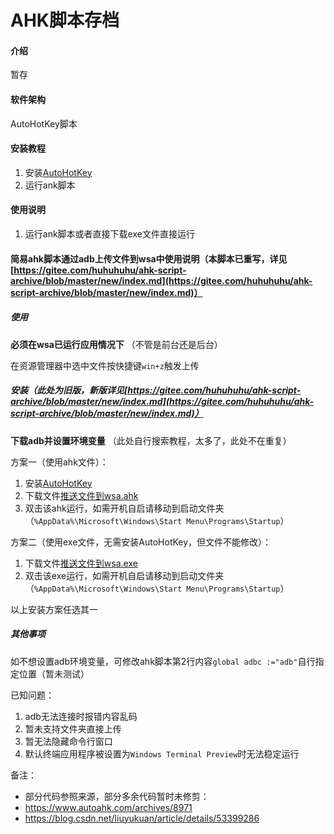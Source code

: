 # AHK脚本存档

#### 介绍

暂存

#### 软件架构

AutoHotKey脚本

#### 安装教程

1. 安装[AutoHotKey](https://www.autohotkey.com/)
2. 运行ank脚本

#### 使用说明

1. 运行ank脚本或者直接下载exe文件直接运行

#### 简易ahk脚本通过adb上传文件到wsa中使用说明（本脚本已重写，详见[https://gitee.com/huhuhuhu/ahk-script-archive/blob/master/new/index.md](https://gitee.com/huhuhuhu/ahk-script-archive/blob/master/new/index.md)）

##### 使用

 **必须在wsa已运行应用情况下** （不管是前台还是后台）

在资源管理器中选中文件按快捷键`win+z`触发上传

##### 安装（此处为旧版，新版详见[https://gitee.com/huhuhuhu/ahk-script-archive/blob/master/new/index.md](https://gitee.com/huhuhuhu/ahk-script-archive/blob/master/new/index.md)）
 **下载adb并设置环境变量** （此处自行搜索教程，太多了，此处不在重复）

方案一（使用ahk文件）：

1. 安装[AutoHotKey](https://www.autohotkey.com/)
1. 下载文件[推送文件到wsa.ahk](https://gitee.com/huhuhuhu/ahk-script-archive/raw/master/wsa/%E6%8E%A8%E9%80%81%E6%96%87%E4%BB%B6%E5%88%B0wsa.ahk)
1. 双击该ahk运行，如需开机自启请移动到启动文件夹（`%AppData%\Microsoft\Windows\Start Menu\Programs\Startup`）


方案二（使用exe文件，无需安装AutoHotKey，但文件不能修改）：

1. 下载文件[推送文件到wsa.exe](https://gitee.com/huhuhuhu/ahk-script-archive/releases/%E7%AE%80%E6%98%93ahk%E8%84%9A%E6%9C%AC%E9%80%9A%E8%BF%87adb%E4%B8%8A%E4%BC%A0%E6%96%87%E4%BB%B6%E5%88%B0wsa%E4%B8%AD)
1. 双击该exe运行，如需开机自启请移动到启动文件夹（`%AppData%\Microsoft\Windows\Start Menu\Programs\Startup`）


以上安装方案任选其一


##### 其他事项
如不想设置adb环境变量，可修改ahk脚本第2行内容`global adbc :="adb"`自行指定位置（暂未测试）

已知问题：
1. adb无法连接时报错内容乱码
2. 暂未支持文件夹直接上传
3. 暂无法隐藏命令行窗口
4. 默认终端应用程序被设置为`Windows Terminal Preview`时无法稳定运行


备注：
- 部分代码参照来源，部分多余代码暂时未修剪：
- https://www.autoahk.com/archives/8971
- https://blog.csdn.net/liuyukuan/article/details/53399286
